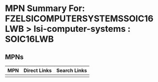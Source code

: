 



# MPN Summary For: FZELSICOMPUTERSYSTEMSSOIC16LWB > lsi-computer-systems : SOIC16LWB

## MPNs
  

|MPN|Direct Links|Search Links|
| :--- | :--- | :--- |
||||
